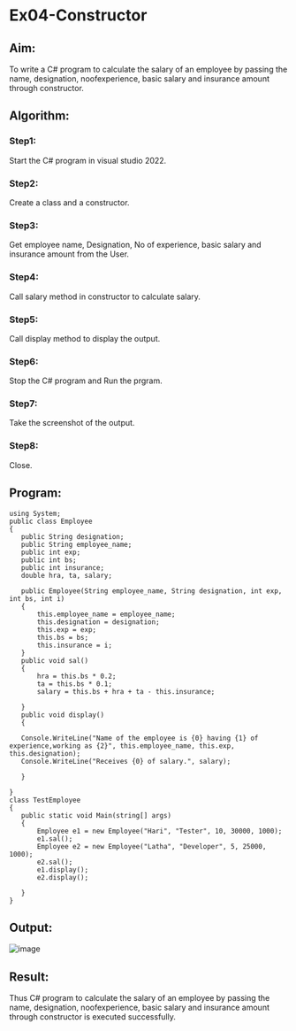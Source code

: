 # Ex04-Constructor
## Aim:
 To write a C# program to calculate the salary of an employee by passing the name, designation, noofexperience, basic salary and insurance amount through constructor.
 
 ## Algorithm:
 ### Step1:
 Start the C# program in visual studio 2022.
 ### Step2:
 Create a class and a constructor.
 ### Step3:
 Get employee name, Designation, No of experience, basic salary and insurance amount from the User.


 ### Step4:
Call salary method in constructor to calculate salary.


 ### Step5:
Call display method to display the output.

 ### Step6:
 Stop the C# program and Run the prgram.
 ### Step7:
 Take the screenshot of the output.
 ### Step8:
 Close.



 
 
 ## Program:
 
 ```
 using System;
public class Employee
{
    public String designation;
    public String employee_name;
    public int exp;
    public int bs;
    public int insurance;
    double hra, ta, salary;

    public Employee(String employee_name, String designation, int exp, int bs, int i)
    {
        this.employee_name = employee_name;
        this.designation = designation;
        this.exp = exp;
        this.bs = bs;
        this.insurance = i;
    }
    public void sal()
    {
        hra = this.bs * 0.2;
        ta = this.bs * 0.1;
        salary = this.bs + hra + ta - this.insurance;

    }
    public void display()
    {
     
    Console.WriteLine("Name of the employee is {0} having {1} of experience,working as {2}", this.employee_name, this.exp, this.designation);
    Console.WriteLine("Receives {0} of salary.", salary);

    }

}
class TestEmployee
{
    public static void Main(string[] args)
    {
        Employee e1 = new Employee("Hari", "Tester", 10, 30000, 1000);
        e1.sal();
        Employee e2 = new Employee("Latha", "Developer", 5, 25000, 1000);
        e2.sal();
        e1.display();
        e2.display();

    }
}
 ```
 ## Output:
 ![image](https://user-images.githubusercontent.com/94164665/166908225-60750884-ed22-43c1-b62b-44874d3143a4.png)

 ## Result:
Thus C# program to calculate the salary of an employee by passing the name, designation, noofexperience, basic salary and insurance amount through constructor is executed successfully.
